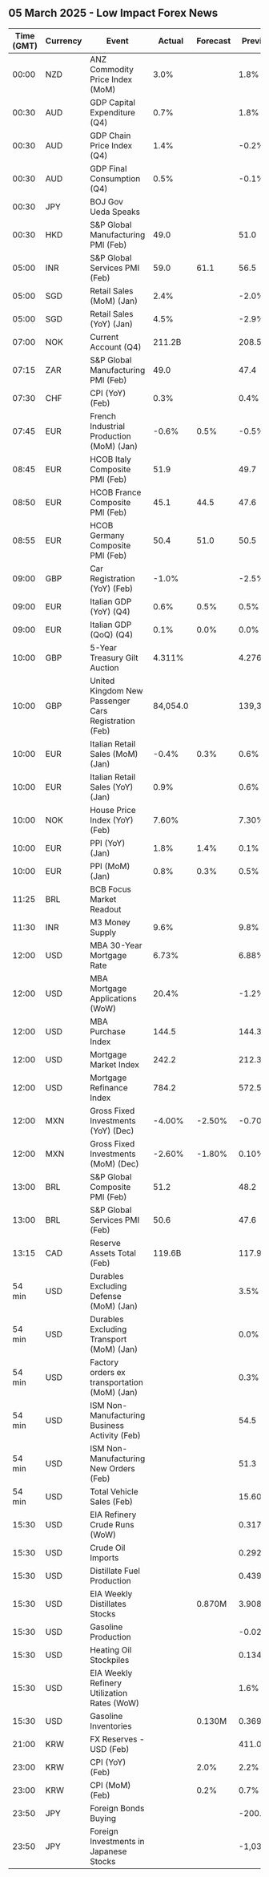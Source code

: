 ## 05 March 2025 - Low Impact Forex News

| Time (GMT) | Currency | Event | Actual | Forecast | Previous |
|------|----------|-------|--------|----------|----------|
| 00:00 | NZD | ANZ Commodity Price Index (MoM) | 3.0% |  | 1.8% |
| 00:30 | AUD | GDP Capital Expenditure (Q4) | 0.7% |  | 1.8% |
| 00:30 | AUD | GDP Chain Price Index (Q4) | 1.4% |  | -0.2% |
| 00:30 | AUD | GDP Final Consumption (Q4) | 0.5% |  | -0.1% |
| 00:30 | JPY | BOJ Gov Ueda Speaks |  |  |  |
| 00:30 | HKD | S&P Global Manufacturing PMI (Feb) | 49.0 |  | 51.0 |
| 05:00 | INR | S&P Global Services PMI (Feb) | 59.0 | 61.1 | 56.5 |
| 05:00 | SGD | Retail Sales (MoM) (Jan) | 2.4% |  | -2.0% |
| 05:00 | SGD | Retail Sales (YoY) (Jan) | 4.5% |  | -2.9% |
| 07:00 | NOK | Current Account (Q4) | 211.2B |  | 208.5B |
| 07:15 | ZAR | S&P Global Manufacturing PMI (Feb) | 49.0 |  | 47.4 |
| 07:30 | CHF | CPI (YoY) (Feb) | 0.3% |  | 0.4% |
| 07:45 | EUR | French Industrial Production (MoM) (Jan) | -0.6% | 0.5% | -0.5% |
| 08:45 | EUR | HCOB Italy Composite PMI (Feb) | 51.9 |  | 49.7 |
| 08:50 | EUR | HCOB France Composite PMI (Feb) | 45.1 | 44.5 | 47.6 |
| 08:55 | EUR | HCOB Germany Composite PMI (Feb) | 50.4 | 51.0 | 50.5 |
| 09:00 | GBP | Car Registration (YoY) (Feb) | -1.0% |  | -2.5% |
| 09:00 | EUR | Italian GDP (YoY) (Q4) | 0.6% | 0.5% | 0.5% |
| 09:00 | EUR | Italian GDP (QoQ) (Q4) | 0.1% | 0.0% | 0.0% |
| 10:00 | GBP | 5-Year Treasury Gilt Auction | 4.311% |  | 4.276% |
| 10:00 | GBP | United Kingdom New Passenger Cars Registration (Feb) | 84,054.0 |  | 139,345.0 |
| 10:00 | EUR | Italian Retail Sales (MoM) (Jan) | -0.4% | 0.3% | 0.6% |
| 10:00 | EUR | Italian Retail Sales (YoY) (Jan) | 0.9% |  | 0.6% |
| 10:00 | NOK | House Price Index (YoY) (Feb) | 7.60% |  | 7.30% |
| 10:00 | EUR | PPI (YoY) (Jan) | 1.8% | 1.4% | 0.1% |
| 10:00 | EUR | PPI (MoM) (Jan) | 0.8% | 0.3% | 0.5% |
| 11:25 | BRL | BCB Focus Market Readout |  |  |  |
| 11:30 | INR | M3 Money Supply | 9.6% |  | 9.8% |
| 12:00 | USD | MBA 30-Year Mortgage Rate | 6.73% |  | 6.88% |
| 12:00 | USD | MBA Mortgage Applications (WoW) | 20.4% |  | -1.2% |
| 12:00 | USD | MBA Purchase Index | 144.5 |  | 144.3 |
| 12:00 | USD | Mortgage Market Index | 242.2 |  | 212.3 |
| 12:00 | USD | Mortgage Refinance Index | 784.2 |  | 572.5 |
| 12:00 | MXN | Gross Fixed Investments (YoY) (Dec) | -4.00% | -2.50% | -0.70% |
| 12:00 | MXN | Gross Fixed Investments (MoM) (Dec) | -2.60% | -1.80% | 0.10% |
| 13:00 | BRL | S&P Global Composite PMI (Feb) | 51.2 |  | 48.2 |
| 13:00 | BRL | S&P Global Services PMI (Feb) | 50.6 |  | 47.6 |
| 13:15 | CAD | Reserve Assets Total (Feb) | 119.6B |  | 117.9B |
| 54 min | USD | Durables Excluding Defense (MoM) (Jan) |  |  | 3.5% |
| 54 min | USD | Durables Excluding Transport (MoM) (Jan) |  |  | 0.0% |
| 54 min | USD | Factory orders ex transportation (MoM) (Jan) |  |  | 0.3% |
| 54 min | USD | ISM Non-Manufacturing Business Activity (Feb) |  |  | 54.5 |
| 54 min | USD | ISM Non-Manufacturing New Orders (Feb) |  |  | 51.3 |
| 54 min | USD | Total Vehicle Sales (Feb) |  |  | 15.60M |
| 15:30 | USD | EIA Refinery Crude Runs (WoW) |  |  | 0.317M |
| 15:30 | USD | Crude Oil Imports |  |  | 0.292M |
| 15:30 | USD | Distillate Fuel Production |  |  | 0.439M |
| 15:30 | USD | EIA Weekly Distillates Stocks |  | 0.870M | 3.908M |
| 15:30 | USD | Gasoline Production |  |  | -0.020M |
| 15:30 | USD | Heating Oil Stockpiles |  |  | 0.134M |
| 15:30 | USD | EIA Weekly Refinery Utilization Rates (WoW) |  |  | 1.6% |
| 15:30 | USD | Gasoline Inventories |  | 0.130M | 0.369M |
| 21:00 | KRW | FX Reserves - USD (Feb) |  |  | 411.00B |
| 23:00 | KRW | CPI (YoY) (Feb) |  | 2.0% | 2.2% |
| 23:00 | KRW | CPI (MoM) (Feb) |  | 0.2% | 0.7% |
| 23:50 | JPY | Foreign Bonds Buying |  |  | -200.8B |
| 23:50 | JPY | Foreign Investments in Japanese Stocks |  |  | -1,038.0B |
